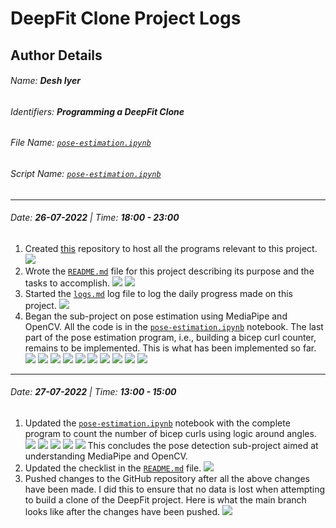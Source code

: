 # DeepFit Clone Project Logs


## Author Details
###### Name: **Desh Iyer**
###### Identifiers: **Programming a DeepFit Clone**
###### File Name: [`pose-estimation.ipynb`](/pose-estimation.ipynb)
###### Script Name: [`pose-estimation.ipynb`](/pose-estimation.ipynb)

---

###### Date: **26-07-2022** | Time: **18:00 - 23:00**
1. Created [this](https://github.com/0xVolt/deepfit-esque) repository to host all the programs relevant to this project. ![](assets/26-07-22/1.png)
2. Wrote the [`README.md`](/README.md) file for this project describing its purpose and the tasks to accomplish. ![](/assets/26-07-22/2.png) ![](assets/26-07-22/3.png)
3. Started the [`logs.md`](logs.md) log file to log the daily progress made on this project.  ![](/assets/26-07-22/4.png)
4. Began the sub-project on pose estimation using MediaPipe and OpenCV. All the code is in the [`pose-estimation.ipynb`](pose-estimation.ipynb) notebook. The last part of the pose estimation program, i.e., building a bicep curl counter, remains to be implemented. This is what has been implemented so far. ![](assets/26-07-22/5.png) ![](assets/26-07-22/6.png) ![](assets/26-07-22/7.png) ![](assets/26-07-22/8.png) ![](assets/26-07-22/9.png) ![](assets/26-07-22/10.png) ![](assets/26-07-22/11.png) ![](assets/26-07-22/12.png) ![](assets/26-07-22/13.png) ![](assets/26-07-22/14.png) 

---

###### Date: **27-07-2022** | Time: **13:00 - 15:00**
1. Updated the [`pose-estimation.ipynb`](pose-estimation.ipynb) notebook with the complete program to count the number of bicep curls using logic around angles. ![](assets/27-07-22/1.png) ![](assets/27-07-22/2.png) ![](assets/27-07-22/3.png) ![](assets/27-07-22/4.png) ![](assets/27-07-22/5.png) 
   This concludes the pose detection sub-project aimed at understanding MediaPipe and OpenCV.  
2. Updated the checklist in the [`README.md`](README.md) file. ![](/assets/27-07-22/6.png)
3. Pushed changes to the GitHub repository after all the above changes have been made. I did this to ensure that no data is lost when attempting to build a clone of the DeepFit project. Here is what the main branch looks like after the changes have been pushed. ![](assets/27-07-22/7.png)